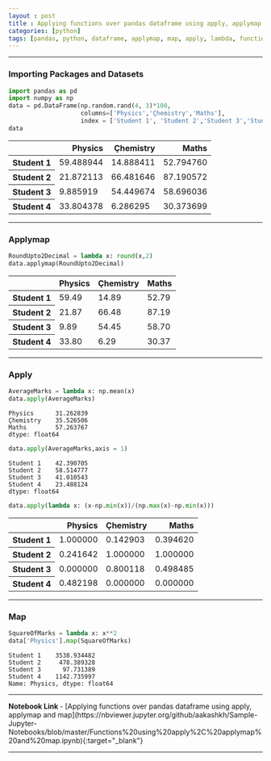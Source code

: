 ```yaml
---
layout : post
title : Applying functions over pandas dataframe using apply, applymap and map
categories: [python]
tags: [pandas, python, dataframe, applymap, map, apply, lambda, function]
---
```


---
### Importing Packages and Datasets
```python
import pandas as pd
import numpy as np
data = pd.DataFrame(np.random.rand(4, 3)*100,
                    columns=['Physics','Çhemistry','Maths'],
                    index = ['Student 1', 'Student 2','Student 3','Student 4'])
data
```

<div class="table-responsive">
<table class="table-sm table-hover table-striped table-condensed table-bordered">
<thead>
  <tr style="text-align: right;">
    <th></th>
    <th>Physics</th>
    <th>Çhemistry</th>
    <th>Maths</th>
  </tr>
</thead>
<tbody>
  <tr>
    <th>Student 1</th>
    <td>59.488944</td>
    <td>14.888411</td>
    <td>52.794760</td>
  </tr>
  <tr>
    <th>Student 2</th>
    <td>21.872113</td>
    <td>66.481646</td>
    <td>87.190572</td>
  </tr>
  <tr>
    <th>Student 3</th>
    <td>9.885919</td>
    <td>54.449674</td>
    <td>58.696036</td>
  </tr>
  <tr>
    <th>Student 4</th>
    <td>33.804378</td>
    <td>6.286295</td>
    <td>30.373699</td>
  </tr>
</tbody>
</table>
</div>
<hr>

### Applymap

```python
RoundUpto2Decimal = lambda x: round(x,2)
data.applymap(RoundUpto2Decimal)
```


<div class="table-responsive">
<table class="table-sm table-hover table-striped table-condensed table-bordered">
<thead>
  <tr style="text-align: right;">
    <th></th>
    <th>Physics</th>
    <th>Çhemistry</th>
    <th>Maths</th>
  </tr>
</thead>
<tbody>
  <tr>
    <th>Student 1</th>
    <td>59.49</td>
    <td>14.89</td>
    <td>52.79</td>
  </tr>
  <tr>
    <th>Student 2</th>
    <td>21.87</td>
    <td>66.48</td>
    <td>87.19</td>
  </tr>
  <tr>
    <th>Student 3</th>
    <td>9.89</td>
    <td>54.45</td>
    <td>58.70</td>
  </tr>
  <tr>
    <th>Student 4</th>
    <td>33.80</td>
    <td>6.29</td>
    <td>30.37</td>
  </tr>
</tbody>
</table>
</div>
<!--break-->
<hr>


### Apply

```python
AverageMarks = lambda x: np.mean(x)
data.apply(AverageMarks)
```
>
    Physics      31.262839
    Çhemistry    35.526506
    Maths        57.263767
    dtype: float64



```python
data.apply(AverageMarks,axis = 1)
```
>
    Student 1    42.390705
    Student 2    58.514777
    Student 3    41.010543
    Student 4    23.488124
    dtype: float64


```python
data.apply(lambda x: (x-np.min(x))/(np.max(x)-np.min(x)))
```
<div class="table-responsive">
  <table class="table-sm table-hover table-striped table-condensed table-bordered">
  <thead>
    <tr style="text-align: right;">
      <th></th>
      <th>Physics</th>
      <th>Çhemistry</th>
      <th>Maths</th>
    </tr>
  </thead>
  <tbody>
    <tr>
      <th>Student 1</th>
      <td>1.000000</td>
      <td>0.142903</td>
      <td>0.394620</td>
    </tr>
    <tr>
      <th>Student 2</th>
      <td>0.241642</td>
      <td>1.000000</td>
      <td>1.000000</td>
    </tr>
    <tr>
      <th>Student 3</th>
      <td>0.000000</td>
      <td>0.800118</td>
      <td>0.498485</td>
    </tr>
    <tr>
      <th>Student 4</th>
      <td>0.482198</td>
      <td>0.000000</td>
      <td>0.000000</td>
    </tr>
  </tbody>
</table>

</div>
<hr>

### Map

```python
SquareOfMarks = lambda x: x**2
data['Physics'].map(SquareOfMarks)
```
>
    Student 1    3538.934482
    Student 2     478.389328
    Student 3      97.731389
    Student 4    1142.735997
    Name: Physics, dtype: float64

<hr>
<b> Notebook Link </b>  - [Applying functions over pandas dataframe using apply, applymap and map](https://nbviewer.jupyter.org/github/aakashkh/Sample-Jupyter-Notebooks/blob/master/Functions%20using%20apply%2C%20applymap%20and%20map.ipynb){:target="_blank"}
<hr>
